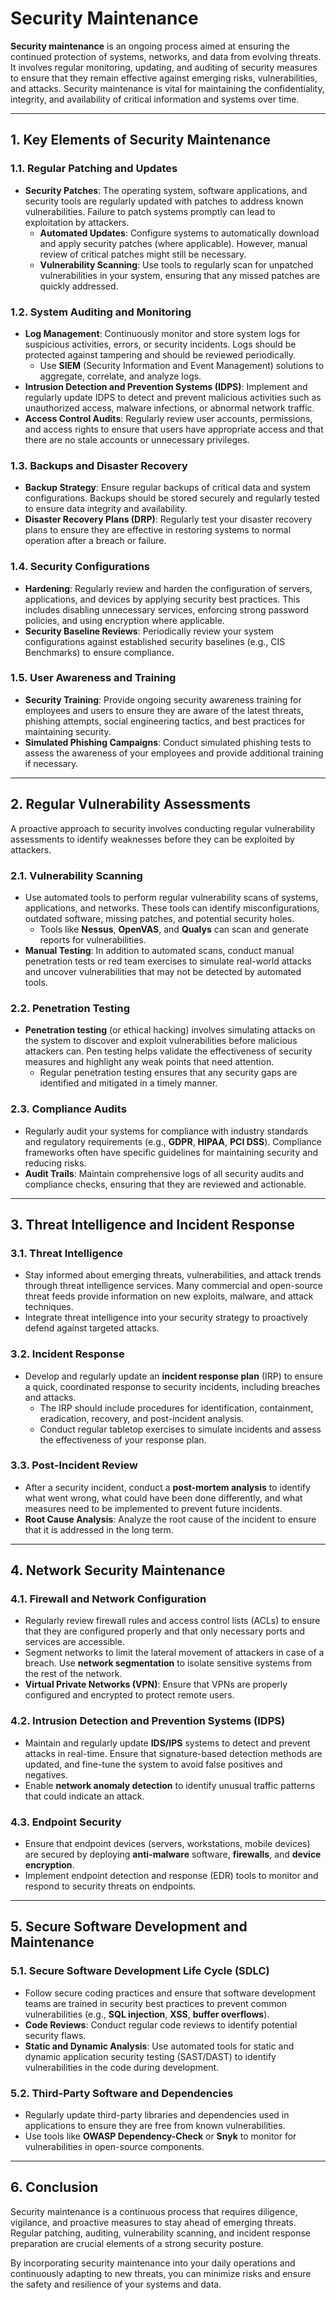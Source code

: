 # **Security Maintenance**

**Security maintenance** is an ongoing process aimed at ensuring the continued protection of systems, networks, and data from evolving threats. It involves regular monitoring, updating, and auditing of security measures to ensure that they remain effective against emerging risks, vulnerabilities, and attacks. Security maintenance is vital for maintaining the confidentiality, integrity, and availability of critical information and systems over time.

---

## **1. Key Elements of Security Maintenance**

### **1.1. Regular Patching and Updates**
- **Security Patches**: The operating system, software applications, and security tools are regularly updated with patches to address known vulnerabilities. Failure to patch systems promptly can lead to exploitation by attackers.
  - **Automated Updates**: Configure systems to automatically download and apply security patches (where applicable). However, manual review of critical patches might still be necessary.
  - **Vulnerability Scanning**: Use tools to regularly scan for unpatched vulnerabilities in your system, ensuring that any missed patches are quickly addressed.

### **1.2. System Auditing and Monitoring**
- **Log Management**: Continuously monitor and store system logs for suspicious activities, errors, or security incidents. Logs should be protected against tampering and should be reviewed periodically.
  - Use **SIEM** (Security Information and Event Management) solutions to aggregate, correlate, and analyze logs.
- **Intrusion Detection and Prevention Systems (IDPS)**: Implement and regularly update IDPS to detect and prevent malicious activities such as unauthorized access, malware infections, or abnormal network traffic.
- **Access Control Audits**: Regularly review user accounts, permissions, and access rights to ensure that users have appropriate access and that there are no stale accounts or unnecessary privileges.

### **1.3. Backups and Disaster Recovery**
- **Backup Strategy**: Ensure regular backups of critical data and system configurations. Backups should be stored securely and regularly tested to ensure data integrity and availability.
- **Disaster Recovery Plans (DRP)**: Regularly test your disaster recovery plans to ensure they are effective in restoring systems to normal operation after a breach or failure.

### **1.4. Security Configurations**
- **Hardening**: Regularly review and harden the configuration of servers, applications, and devices by applying security best practices. This includes disabling unnecessary services, enforcing strong password policies, and using encryption where applicable.
- **Security Baseline Reviews**: Periodically review your system configurations against established security baselines (e.g., CIS Benchmarks) to ensure compliance.

### **1.5. User Awareness and Training**
- **Security Training**: Provide ongoing security awareness training for employees and users to ensure they are aware of the latest threats, phishing attempts, social engineering tactics, and best practices for maintaining security.
- **Simulated Phishing Campaigns**: Conduct simulated phishing tests to assess the awareness of your employees and provide additional training if necessary.

---

## **2. Regular Vulnerability Assessments**

A proactive approach to security involves conducting regular vulnerability assessments to identify weaknesses before they can be exploited by attackers.

### **2.1. Vulnerability Scanning**
- Use automated tools to perform regular vulnerability scans of systems, applications, and networks. These tools can identify misconfigurations, outdated software, missing patches, and potential security holes.
  - Tools like **Nessus**, **OpenVAS**, and **Qualys** can scan and generate reports for vulnerabilities.
- **Manual Testing**: In addition to automated scans, conduct manual penetration tests or red team exercises to simulate real-world attacks and uncover vulnerabilities that may not be detected by automated tools.

### **2.2. Penetration Testing**
- **Penetration testing** (or ethical hacking) involves simulating attacks on the system to discover and exploit vulnerabilities before malicious attackers can. Pen testing helps validate the effectiveness of security measures and highlight any weak points that need attention.
  - Regular penetration testing ensures that any security gaps are identified and mitigated in a timely manner.

### **2.3. Compliance Audits**
- Regularly audit your systems for compliance with industry standards and regulatory requirements (e.g., **GDPR**, **HIPAA**, **PCI DSS**). Compliance frameworks often have specific guidelines for maintaining security and reducing risks.
- **Audit Trails**: Maintain comprehensive logs of all security audits and compliance checks, ensuring that they are reviewed and actionable.

---

## **3. Threat Intelligence and Incident Response**

### **3.1. Threat Intelligence**
- Stay informed about emerging threats, vulnerabilities, and attack trends through threat intelligence services. Many commercial and open-source threat feeds provide information on new exploits, malware, and attack techniques.
- Integrate threat intelligence into your security strategy to proactively defend against targeted attacks.

### **3.2. Incident Response**
- Develop and regularly update an **incident response plan** (IRP) to ensure a quick, coordinated response to security incidents, including breaches and attacks.
  - The IRP should include procedures for identification, containment, eradication, recovery, and post-incident analysis.
  - Conduct regular tabletop exercises to simulate incidents and assess the effectiveness of your response plan.

### **3.3. Post-Incident Review**
- After a security incident, conduct a **post-mortem analysis** to identify what went wrong, what could have been done differently, and what measures need to be implemented to prevent future incidents.
- **Root Cause Analysis**: Analyze the root cause of the incident to ensure that it is addressed in the long term.

---

## **4. Network Security Maintenance**

### **4.1. Firewall and Network Configuration**
- Regularly review firewall rules and access control lists (ACLs) to ensure that they are configured properly and that only necessary ports and services are accessible.
- Segment networks to limit the lateral movement of attackers in case of a breach. Use **network segmentation** to isolate sensitive systems from the rest of the network.
- **Virtual Private Networks (VPN)**: Ensure that VPNs are properly configured and encrypted to protect remote users.

### **4.2. Intrusion Detection and Prevention Systems (IDPS)**
- Maintain and regularly update **IDS/IPS** systems to detect and prevent attacks in real-time. Ensure that signature-based detection methods are updated, and fine-tune the system to avoid false positives and negatives.
- Enable **network anomaly detection** to identify unusual traffic patterns that could indicate an attack.

### **4.3. Endpoint Security**
- Ensure that endpoint devices (servers, workstations, mobile devices) are secured by deploying **anti-malware** software, **firewalls**, and **device encryption**.
- Implement endpoint detection and response (EDR) tools to monitor and respond to security threats on endpoints.

---

## **5. Secure Software Development and Maintenance**

### **5.1. Secure Software Development Life Cycle (SDLC)**
- Follow secure coding practices and ensure that software development teams are trained in security best practices to prevent common vulnerabilities (e.g., **SQL injection**, **XSS**, **buffer overflows**).
- **Code Reviews**: Conduct regular code reviews to identify potential security flaws.
- **Static and Dynamic Analysis**: Use automated tools for static and dynamic application security testing (SAST/DAST) to identify vulnerabilities in the code during development.

### **5.2. Third-Party Software and Dependencies**
- Regularly update third-party libraries and dependencies used in applications to ensure they are free from known vulnerabilities.
- Use tools like **OWASP Dependency-Check** or **Snyk** to monitor for vulnerabilities in open-source components.

---

## **6. Conclusion**

Security maintenance is a continuous process that requires diligence, vigilance, and proactive measures to stay ahead of emerging threats. Regular patching, auditing, vulnerability scanning, and incident response preparation are crucial elements of a strong security posture. 

By incorporating security maintenance into your daily operations and continuously adapting to new threats, you can minimize risks and ensure the safety and resilience of your systems and data.
